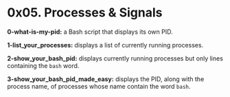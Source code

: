 # 0x05. Processes & Signals

**0-what-is-my-pid:** a Bash script that displays its own PID.

**1-list_your_processes:** displays a list of currently running processes.

**2-show_your_bash_pid:**  displays currently running processes but only lines containing the `bash` word.

**3-show_your_bash_pid_made_easy:** displays the PID, along with the process name, of processes whose name contain the word `bash`.

